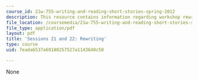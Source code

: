 ```yaml
---
course_id: 21w-755-writing-and-reading-short-stories-spring-2012
description: This resource contains information regarding workshop rewriting.
file_location: /coursemedia/21w-755-writing-and-reading-short-stories-spring-2012/7eada6537a69180257527a1143640c50_MIT21W_755S12_ses2122.pdf
file_type: application/pdf
layout: pdf
title: 'Sessions 21 and 22: Rewriting'
type: course
uid: 7eada6537a69180257527a1143640c50

---
```

None